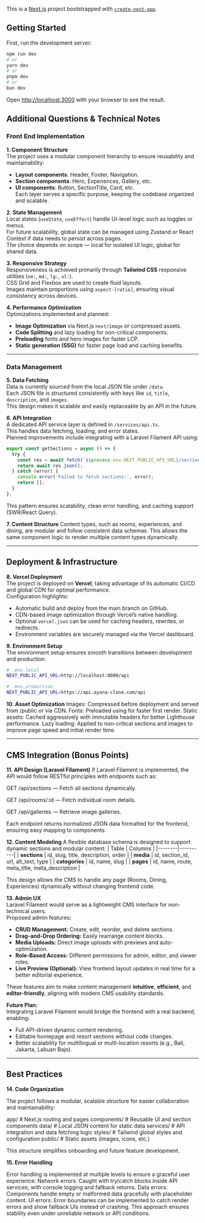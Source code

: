 This is a [Next.js](https://nextjs.org) project bootstrapped with [`create-next-app`](https://nextjs.org/docs/app/api-reference/cli/create-next-app).

## Getting Started

First, run the development server:

```bash
npm run dev
# or
yarn dev
# or
pnpm dev
# or
bun dev
```

Open [http://localhost:3000](http://localhost:3000) with your browser to see the result.

## Additional Questions & Technical Notes

### Front End Implementation

**1. Component Structure**  
The project uses a modular component hierarchy to ensure reusability and maintainability:
- **Layout components**: Header, Footer, Navigation.
- **Section components**: Hero, Experiences, Gallery, etc.
- **UI components**: Button, SectionTitle, Card, etc.  
Each layer serves a specific purpose, keeping the codebase organized and scalable.

**2. State Management**  
Local states (`useState`, `useEffect`) handle UI-level logic such as toggles or menus.  
For future scalability, global state can be managed using Zustand or React Context if data needs to persist across pages.  
The choice depends on scope — local for isolated UI logic, global for shared data.

**3. Responsive Strategy**  
Responsiveness is achieved primarily through **Tailwind CSS** responsive utilities (`sm:`, `md:`, `lg:`, `xl:`).  
CSS Grid and Flexbox are used to create fluid layouts.  
Images maintain proportions using `aspect-[ratio]`, ensuring visual consistency across devices.

**4. Performance Optimization**  
Optimizations implemented and planned:
- **Image Optimization** via Next.js `next/image` or compressed assets.  
- **Code Splitting** and lazy loading for non-critical components.  
- **Preloading** fonts and hero images for faster LCP.  
- **Static generation (SSG)** for faster page load and caching benefits.
  
---

### Data Management

**5. Data Fetching**  
Data is currently sourced from the local JSON file under `/data`.  
Each JSON file is structured consistently with keys like `id`, `title`, `description`, and `images`.  
This design makes it scalable and easily replaceable by an API in the future.

**6. API Integration**  
A dedicated API service layer is defined in `/services/api.ts`.  
This handles data fetching, loading, and error states.  
Planned improvements include integrating with a Laravel Filament API using:
``` ts
export const getSections = async () => {
  try {
    const res = await fetch(`${process.env.NEXT_PUBLIC_API_URL}/sections`);
    return await res.json();
  } catch (error) {
    console.error('Failed to fetch sections:', error);
    return [];
  }
};
```
This pattern ensures scalability, clean error handling, and caching support (SWR/React Query).

**7. Content Structure** 
Content types, such as rooms, experiences, and dining, are modular and follow consistent data schemas.
This allows the same component logic to render multiple content types dynamically.

---

## Deployment & Infrastructure

**8. Vercel Deployment**  
The project is deployed on **Vercel**, taking advantage of its automatic CI/CD and global CDN for optimal performance.  
Configuration highlights:
- Automatic build and deploy from the main branch on GitHub.  
- CDN-based image optimization through Vercel’s native handling.  
- Optional `vercel.json` can be used for caching headers, rewrites, or redirects.  
- Environment variables are securely managed via the Vercel dashboard.

**9. Environment Setup**  
The environment setup ensures smooth transitions between development and production:
```bash
# .env.local
NEXT_PUBLIC_API_URL=http://localhost:8000/api

# .env.production
NEXT_PUBLIC_API_URL=https://api.ayana-clone.com/api
```
**10. Asset Optimization**
Images: Compressed before deployment and served from /public or via CDN.
Fonts: Preloaded using <link rel="preload"> for faster first render.
Static assets: Cached aggressively with immutable headers for better Lighthouse performance.
Lazy loading: Applied to non-critical sections and images to improve page speed and initial render time.

---

## CMS Integration (Bonus Points)

**11. API Design (Laravel Filament)**
If Laravel Filament is implemented, the API would follow RESTful principles with endpoints such as:

GET /api/sections — Fetch all sections dynamically.

GET /api/rooms/:id — Fetch individual room details.

GET /api/galleries — Retrieve image galleries.

Each endpoint returns normalized JSON data formatted for the frontend, ensuring easy mapping to components.

**12. Content Modeling**
A flexible database schema is designed to support dynamic sections and modular content:
| Table | Columns |
|--------|----------|
| **sections** | id, slug, title, description, order |
| **media** | id, section_id, url, alt_text, type |
| **categories** | id, name, slug |
| **pages** | id, name, route, meta_title, meta_description |

This design allows the CMS to handle any page (Rooms, Dining, Experiences) dynamically without changing frontend code.

**13. Admin UX**  
Laravel Filament would serve as a lightweight CMS interface for non-technical users.  
Proposed admin features:
- **CRUD Management:** Create, edit, reorder, and delete sections.  
- **Drag-and-Drop Ordering:** Easily rearrange content blocks.  
- **Media Uploads:** Direct image uploads with previews and auto-optimization.  
- **Role-Based Access:** Different permissions for admin, editor, and viewer roles.  
- **Live Preview (Optional):** View frontend layout updates in real time for a better editorial experience.

These features aim to make content management **intuitive**, **efficient**, and **editor-friendly**, aligning with modern CMS usability standards.

**Future Plan:**  
Integrating Laravel Filament would bridge the frontend with a real backend, enabling:
- Full API-driven dynamic content rendering.  
- Editable homepage and resort sections without code changes.  
- Better scalability for multilingual or multi-location resorts (e.g., Bali, Jakarta, Labuan Bajo).

---

## Best Practices

**14. Code Organization**

The project follows a modular, scalable structure for easier collaboration and maintainability:

app/          # Next.js routing and pages
components/   # Reusable UI and section components
data/         # Local JSON content for static data
services/     # API integration and data fetching logic
styles/       # Tailwind global styles and configuration
public/       # Static assets (images, icons, etc.)


This structure simplifies onboarding and future feature development.

**15. Error Handling**

Error handling is implemented at multiple levels to ensure a graceful user experience:
Network errors: Caught with try/catch blocks inside API services, with console logging and fallback returns.
Data errors: Components handle empty or malformed data gracefully with placeholder content.
UI errors: Error boundaries can be implemented to catch render errors and show fallback UIs instead of crashing.
This approach ensures stability even under unreliable network or API conditions.
